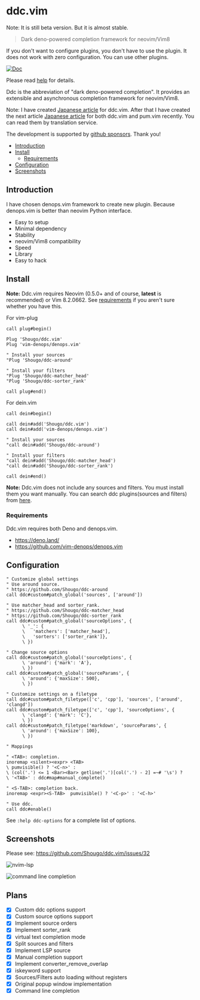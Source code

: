 # ddc.vim

Note: It is still beta version. But it is almost stable.

> Dark deno-powered completion framework for neovim/Vim8

If you don't want to configure plugins, you don't have to use the plugin. It
does not work with zero configuration. You can use other plugins.

[![Doc](https://img.shields.io/badge/doc-%3Ah%20ddc-orange.svg)](doc/ddc.txt)

Please read [help](doc/ddc.txt) for details.

Ddc is the abbreviation of "dark deno-powered completion". It provides an
extensible and asynchronous completion framework for neovim/Vim8.

Note: I have created
[Japanese article](https://zenn.dev/shougo/articles/ddc-vim-beta) for ddc.vim.
After that I have created the next article
[Japanese article](https://zenn.dev/shougo/articles/ddc-vim-pum-vim)
for both ddc.vim and pum.vim recently. You can read them by translation service.

The development is supported by
[github sponsors](https://github.com/sponsors/Shougo/). Thank you!

<!-- vim-markdown-toc GFM -->

- [Introduction](#introduction)
- [Install](#install)
  - [Requirements](#requirements)
- [Configuration](#configuration)
- [Screenshots](#screenshots)

<!-- vim-markdown-toc -->

## Introduction

I have chosen denops.vim framework to create new plugin. Because denops.vim is
better than neovim Python interface.

- Easy to setup
- Minimal dependency
- Stability
- neovim/Vim8 compatibility
- Speed
- Library
- Easy to hack

## Install

**Note:** Ddc.vim requires Neovim (0.5.0+ and of course, **latest** is
recommended) or Vim 8.2.0662. See [requirements](#requirements) if you aren't
sure whether you have this.

For vim-plug

```viml
call plug#begin()

Plug 'Shougo/ddc.vim'
Plug 'vim-denops/denops.vim'

" Install your sources
"Plug 'Shougo/ddc-around'

" Install your filters
"Plug 'Shougo/ddc-matcher_head'
"Plug 'Shougo/ddc-sorter_rank'

call plug#end()
```

For dein.vim

```viml
call dein#begin()

call dein#add('Shougo/ddc.vim')
call dein#add('vim-denops/denops.vim')

" Install your sources
"call dein#add('Shougo/ddc-around')

" Install your filters
"call dein#add('Shougo/ddc-matcher_head')
"call dein#add('Shougo/ddc-sorter_rank')

call dein#end()
```

**Note:** Ddc.vim does not include any sources and filters. You must install
them you want manually. You can search ddc plugins(sources and filters) from
[here](https://github.com/topics/ddc-vim).

### Requirements

Ddc.vim requires both Deno and denops.vim.

- <https://deno.land/>
- <https://github.com/vim-denops/denops.vim>

## Configuration

```vim
" Customize global settings
" Use around source.
" https://github.com/Shougo/ddc-around
call ddc#custom#patch_global('sources', ['around'])

" Use matcher_head and sorter_rank.
" https://github.com/Shougo/ddc-matcher_head
" https://github.com/Shougo/ddc-sorter_rank
call ddc#custom#patch_global('sourceOptions', {
      \ '_': {
      \   'matchers': ['matcher_head'],
      \   'sorters': ['sorter_rank']},
      \ })

" Change source options
call ddc#custom#patch_global('sourceOptions', {
      \ 'around': {'mark': 'A'},
      \ })
call ddc#custom#patch_global('sourceParams', {
      \ 'around': {'maxSize': 500},
      \ })

" Customize settings on a filetype
call ddc#custom#patch_filetype(['c', 'cpp'], 'sources', ['around', 'clangd'])
call ddc#custom#patch_filetype(['c', 'cpp'], 'sourceOptions', {
      \ 'clangd': {'mark': 'C'},
      \ })
call ddc#custom#patch_filetype('markdown', 'sourceParams', {
      \ 'around': {'maxSize': 100},
      \ })

" Mappings

" <TAB>: completion.
inoremap <silent><expr> <TAB>
\ pumvisible() ? '<C-n>' :
\ (col('.') <= 1 <Bar><Bar> getline('.')[col('.') - 2] =~# '\s') ?
\ '<TAB>' : ddc#map#manual_complete()

" <S-TAB>: completion back.
inoremap <expr><S-TAB>  pumvisible() ? '<C-p>' : '<C-h>'

" Use ddc.
call ddc#enable()
```

See `:help ddc-options` for a complete list of options.

## Screenshots

Please see: https://github.com/Shougo/ddc.vim/issues/32

![nvim-lsp](https://user-images.githubusercontent.com/41495/129931010-258d3917-7379-4b40-b3cc-2313c9fbe600.png)

![command line completion](https://user-images.githubusercontent.com/41495/135711007-8c24c606-2c5d-41f5-a445-dce0127aa97a.png)

## Plans

- [x] Custom ddc options support
- [x] Custom source options support
- [x] Implement source orders
- [x] Implement sorter_rank
- [x] virtual text completion mode
- [x] Split sources and filters
- [x] Implement LSP source
- [x] Manual completion support
- [x] Implement converter_remove_overlap
- [x] iskeyword support
- [x] Sources/Filters auto loading without registers
- [x] Original popup window implementation
- [x] Command line completion
